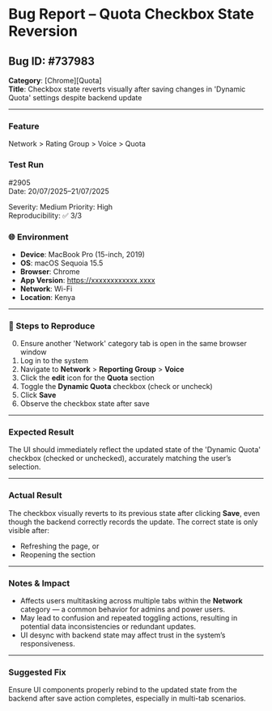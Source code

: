 # Bug Report – Quota Checkbox State Reversion

## Bug ID: #737983  
**Category**: [Chrome][Quota]  
**Title**: Checkbox state reverts visually after saving changes in 'Dynamic Quota' settings despite backend update

---

### Feature
Network > Rating Group > Voice > Quota

### Test Run
#2905  
Date: 20/07/2025–21/07/2025

Severity: Medium
Priority: High  
Reproducibility: ✅ 3/3

### 🌐 Environment
- **Device**: MacBook Pro (15-inch, 2019)  
- **OS**: macOS Sequoia 15.5  
- **Browser**: Chrome  
- **App Version**: https://xxxxxxxxxxxx.xxxx  
- **Network**: Wi-Fi  
- **Location**: Kenya  

---

### 🔁 Steps to Reproduce

0. Ensure another 'Network' category tab is open in the same browser window  
1. Log in to the system  
2. Navigate to **Network** > **Reporting Group** > **Voice**  
3. Click the **edit** icon for the **Quota** section  
4. Toggle the **Dynamic Quota** checkbox (check or uncheck)  
5. Click **Save**  
6. Observe the checkbox state after save

---

### Expected Result
The UI should immediately reflect the updated state of the 'Dynamic Quota' checkbox (checked or unchecked), accurately matching the user’s selection.

---

### Actual Result
The checkbox visually reverts to its previous state after clicking **Save**, even though the backend correctly records the update. The correct state is only visible after:
- Refreshing the page, or  
- Reopening the section

---

### Notes & Impact

- Affects users multitasking across multiple tabs within the **Network** category — a common behavior for admins and power users.
- May lead to confusion and repeated toggling actions, resulting in potential data inconsistencies or redundant updates.
- UI desync with backend state may affect trust in the system’s responsiveness.

---

### Suggested Fix

Ensure UI components properly rebind to the updated state from the backend after save action completes, especially in multi-tab scenarios.

